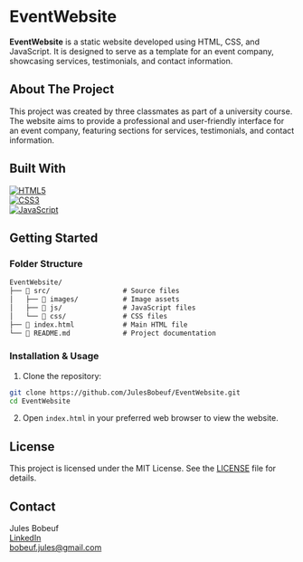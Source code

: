# EventWebsite

**EventWebsite** is a static website developed using HTML, CSS, and JavaScript. It is designed to serve as a template for an event company, showcasing services, testimonials, and contact information.

## About The Project

This project was created by three classmates as part of a university course. The website aims to provide a professional and user-friendly interface for an event company, featuring sections for services, testimonials, and contact information.

## Built With

[![HTML5](https://img.shields.io/badge/HTML5-E34F26?style=for-the-badge&logo=html5&logoColor=white)](https://developer.mozilla.org/en-US/docs/Web/HTML)  
[![CSS3](https://img.shields.io/badge/CSS3-1572B6?style=for-the-badge&logo=css3&logoColor=white)](https://developer.mozilla.org/en-US/docs/Web/CSS)  
[![JavaScript](https://img.shields.io/badge/JavaScript-F7DF1E?style=for-the-badge&logo=javascript&logoColor=black)](https://developer.mozilla.org/en-US/docs/Web/JavaScript)

## Getting Started

### Folder Structure

```markdown
EventWebsite/
├── 📁 src/                  # Source files
│   ├── 📁 images/           # Image assets
│   ├── 📁 js/               # JavaScript files
│   └── 📁 css/              # CSS files
├── 📄 index.html            # Main HTML file
└── 📄 README.md             # Project documentation
```

### Installation & Usage

1. Clone the repository:

```sh
git clone https://github.com/JulesBobeuf/EventWebsite.git
cd EventWebsite
```

2. Open `index.html` in your preferred web browser to view the website.

## License

This project is licensed under the MIT License. See the [LICENSE](LICENSE) file for details.

## Contact

Jules Bobeuf  
[LinkedIn](https://www.linkedin.com/in/bobeuf-jules/)  
bobeuf.jules@gmail.com

